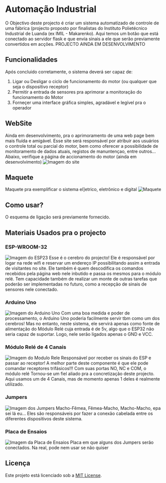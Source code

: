 # Automação Industrial

O Objectivo deste projecto é criar um sistema automatizado de controle de uma fábrica (projecto proposto por finalistas do Instituto Polietécnico Industrial de Luanda (ex IMIL - Makarenko). Aqui temos um botão que está conectado ao servidor flask e que envia sinais a ele que serão previamente convertidos em acções. PROJECTO AINDA EM DESENVOLVIMENTO

## Funcionalidades
Após concluido corretamente, o sistema deverá ser capaz de:
1. Ligar ou Desligar o ciclo de funcionamento do motor (ou qualquer que seja o dispositivo receptor)
2. Permitir a entrada de sensores pra aprimorar a monitoração do funcionamento do Motor
3. Forneçer uma interface gráfica simples, agradável e legível pra o operador

## WebSite
Ainda em desenvolvimento, pra o aprimoramento de uma web page bem mais fluída e amigável. Esse site será responsável por atribuir aos usuários o controle total ou parcial do motor, bem como oferecer a possibilidade de monitoramento de dados atuais, registos de manuntençao, entre outros... Abaixo, verifique a página de accionamento do motor (ainda em desenvolvimento)
![Imagem do site](https://github.com/EdAnder32/Automacao_Industrial/blob/main/templates/Controle%20do%20Motor%20-%20Google%20Chrome%2024_04_2024%2000_19_27.png)

## Maquete
Maquete pra exemplificar o sistema el]etrico, eletrônico e digital
![Maquete](https://github.com/EdAnder32/Automacao_Industrial/blob/main/templates/Maquete_Semi-Finalizada.jpg)

## Como usar?
O esquema de ligação será previamente fornecido.

## Materiais Usados pra o projecto
### ESP-WROOM-32
![Imagem do ESP23](https://github.com/EdAnder32/Automacao_Industrial/blob/main/templates/20240407_113257.jpg)
Esse é o cerebro do projecto! Ele é responsável por logar na rede wifi e reservar um endereço IP possibilitando assim a entrada de visitantes no site. Ele também é quem descodifica os comandos recebidos pela página web nele inbutido e passa os mesmos para o módulo relé. Tem capacidade também de realizar um monte de outras tarefas que poderão ser implementadas no futuro, como a recepção de sinais de sensores nele conectado.
### Arduino Uno
![Imagem do Arduino Uno](https://github.com/EdAnder32/Automacao_Industrial/blob/main/templates/20240407_113240.jpg)
Com uma boa medida e poder de processamento, o Arduino Uno poderia facilmente servir tbm como um dos cerebros! Mas no entanto, neste sistema, ele servirá apenas como fonte de alimentação do Módulo Relé cuja entrada é de 5v, algo que o ESP32 não seria capaz de suportar. Logo, nele serão ligados apenas o GND e VCC.
### Módulo Relé de 4 Canais
![Imagem do Modulo Rele](https://github.com/EdAnder32/Automacao_Industrial/blob/main/templates/20240407_113322.jpg)
Responsável por receber os sinais do ESP e passar ao receptor! A melhor parte deste componente é que ele pode comandar receptores trifásicos!!! Com suas portas NO, NC e COM, o módulo relé Tornou-se um fiel aliado pra a concretização deste projecto. Aqui usamos um de 4 Canais, mas de momento apenas 1 deles é realmente utilizado.
### Jumpers
![Imagem dos Jumpers](https://github.com/EdAnder32/Automacao_Industrial/blob/main/templates/20240407_113336.jpg)
Macho-Fêmea, Fêmea-Macho, Macho-Macho, epa sei lá eu... Eles são responsáveis por fazer a conexão cabelada entre os diferentes dispositivos deste sistema.
### Placa de Ensaios
![Imagem da Placa de Ensaios](https://github.com/EdAnder32/Automacao_Industrial/blob/main/templates/20240407_113309.jpg)
Placa em que alguns dos Jumpers serão conectados. Na real, pode nem usar se não quiser

## Licença
Este projeto está licenciado sob a [MIT License](LICENSE).
